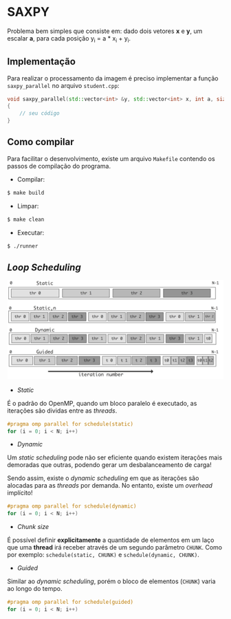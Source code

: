# SAXPY

Problema bem simples que consiste em: dado dois vetores **x** e **y**, um escalar **a**, para cada posição y<sub>i</sub> = a * x<sub>i</sub> + y<sub>i</sub>.

## Implementação

Para realizar o processamento da imagem é preciso implementar a função `saxpy_parallel` no arquivo `student.cpp`:

```cpp
void saxpy_parallel(std::vector<int> &y, std::vector<int> x, int a, size_t n)
{
    // seu código
}
```

## Como compilar

Para facilitar o desenvolvimento, existe um arquivo `Makefile` contendo os passos de compilação do programa.

- Compilar:
```bash
$ make build
```

- Limpar:

```bash
$ make clean
```

- Executar:
```bash
$ ./runner
```

## *Loop Scheduling*

![](./schedules.jpeg)
 - *Static*

É o padrão do OpenMP, quando um bloco paralelo é executado, as iterações são dividas entre as *threads*.
 ```cpp
#pragma omp parallel for schedule(static)
for (i = 0; i < N; i++)
 ```

 - *Dynamic*

Um *static scheduling* pode não ser eficiente quando existem iterações mais demoradas que outras, podendo gerar um desbalanceamento de carga!

Sendo assim, existe o *dynamic scheduling* em que as iterações são alocadas para as *threads* por demanda. No entanto, existe um *overhead* implícito!

 ```cpp
#pragma omp parallel for schedule(dynamic)
for (i = 0; i < N; i++)
 ```

 - *Chunk size*

É possível definir **explicitamente** a quantidade de elementos em um laço que uma **thread** irá receber através de um segundo parâmetro ```CHUNK```. Como por exemplo: ```schedule(static, CHUNK)``` e ```schedule(dynamic, CHUNK)```. 

 - *Guided*

Similar ao *dynamic scheduling*, porém o bloco de elementos (```CHUNK```) varia ao longo do tempo.

 ```cpp
#pragma omp parallel for schedule(guided)
for (i = 0; i < N; i++)
 ```


